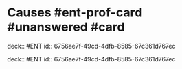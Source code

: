 # Causes #ent-prof-card #unanswered #card

deck:: #ENT
id:: 6756ae7f-49cd-4dfb-8585-67c361d767ec

deck:: #ENT
id:: 6756ae7f-49cd-4dfb-8585-67c361d767ec
